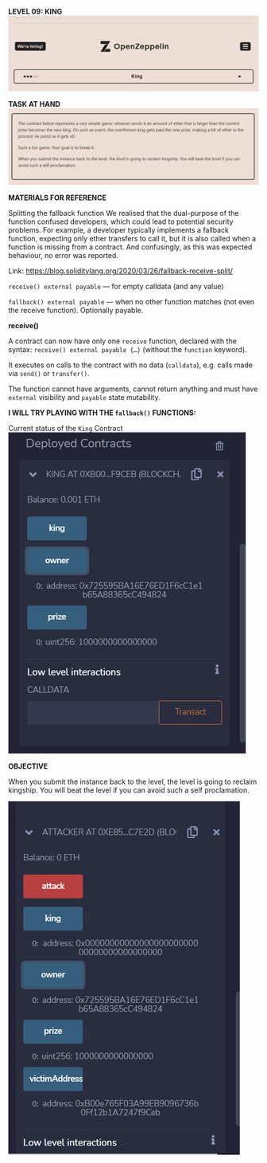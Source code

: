 **LEVEL 09: KING**
![img.png](images/img.png)

**TASK AT HAND**
![img.png](images/img_2.png)

**MATERIALS FOR REFERENCE**

Splitting the fallback function
We realised that the dual-purpose of the function confused developers, which could lead to potential security problems. For example, a developer typically implements a fallback function, expecting only ether transfers to call it, but it is also called when a function is missing from a contract. And confusingly, as this was expected behaviour, no error was reported. 

Link: https://blog.soliditylang.org/2020/03/26/fallback-receive-split/

`receive() external payable` — for empty calldata (and any value)

`fallback() external payable` — when no other function matches (not even the receive function). Optionally payable.

**receive()**

A contract can now have only one `receive` function, declared with the syntax: `receive() external payable {…}` (without the `function` keyword).

It executes on calls to the contract with no data (`calldata`), e.g. calls made via `send()` or `transfer()`.

The function cannot have arguments, cannot return anything and must have `external` visibility and `payable` state mutability.

**I WILL TRY PLAYING WITH THE `fallback()` FUNCTIONS:**

Current status of the `King` Contract
![img.png](img.png)

**OBJECTIVE**

When you submit the instance back to the level, the level is going to reclaim kingship. You will beat the level if you can avoid such a self proclamation.

![img_1.png](img_1.png)
